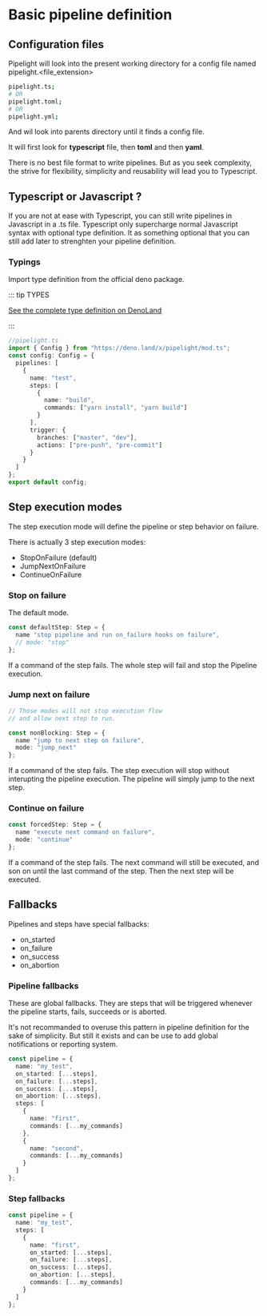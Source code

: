 # Basic pipeline definition

## Configuration files

Pipelight will look into the present working directory for a config file named pipelight.<file_extension>

```sh
pipelight.ts;
# OR
pipelight.toml;
# OR
pipelight.yml;
```

And wil look into parents directory until it finds a config file.

It will first look for **typescript** file, then **toml** and then **yaml**.

There is no best file format to write pipelines.
But as you seek complexity, the strive for flexibility, simplicity and reusability will lead you to Typescript.

## Typescript or Javascript ?

If you are not at ease with Typescript, you can still write pipelines in Javascript in a .ts file.
Typescript only supercharge normal Javascript syntax with optional type definition.
It as something optional that you can still add later to strenghten your pipeline definition.

### Typings

Import type definition from the official deno package.

::: tip TYPES

[See the complete type definition on DenoLand](https://deno.land/x/pipelight/mod.ts)

:::

```ts
//pipelight.ts
import { Config } from "https://deno.land/x/pipelight/mod.ts";
const config: Config = {
  pipelines: [
    {
      name: "test",
      steps: [
        {
          name: "build",
          commands: ["yarn install", "yarn build"]
        }
      ],
      trigger: {
        branches: ["master", "dev"],
        actions: ["pre-push", "pre-commit"]
      }
    }
  ]
};
export default config;
```

## Step execution modes

The step execution mode will define the pipeline or step behavior on failure.

There is actually 3 step execution modes:

- StopOnFailure (default)
- JumpNextOnFailure
- ContinueOnFailure

### Stop on failure

The default mode.

```ts
const defaultStep: Step = {
  name "stop pipeline and run on_failure hooks on failure",
  // mode: "stop"
};
```

If a command of the step fails. The whole step will fail and stop the Pipeline execution.

### Jump next on failure

```ts
// Those modes will not stop execution flow
// and allow next step to run.

const nonBlocking: Step = {
  name "jump to next step on failure",
  mode: "jump_next"
};
```

If a command of the step fails. The step execution will stop without interupting the pipeline execution.
The pipeline will simply jump to the next step.

### Continue on failure

```ts
const forcedStep: Step = {
  name "execute next command on failure",
  mode: "continue"
};
```

If a command of the step fails. The next command will still be executed, and son on until the last command of the step.
Then the next step will be executed.

## Fallbacks

Pipelines and steps have special fallbacks:

- on_started
- on_failure
- on_success
- on_abortion

### Pipeline fallbacks

These are global fallbacks.
They are steps that will be triggered whenever the pipeline starts, fails, succeeds or is aborted.

It's not recommanded to overuse this pattern in pipeline definition for the sake of simplicity.
But still it exists and can be use to add global notifications or reporting system.

```ts
const pipeline = {
  name: "my_test",
  on_started: [...steps],
  on_failure: [...steps],
  on_success: [...steps],
  on_abortion: [...steps],
  steps: [
    {
      name: "first",
      commands: [...my_commands]
    },
    {
      name: "second",
      commands: [...my_commands]
    }
  ]
};
```

### Step fallbacks

```ts
const pipeline = {
  name: "my_test",
  steps: [
    {
      name: "first",
      on_started: [...steps],
      on_failure: [...steps],
      on_success: [...steps],
      on_abortion: [...steps],
      commands: [...my_commands]
    }
  ]
};
```

